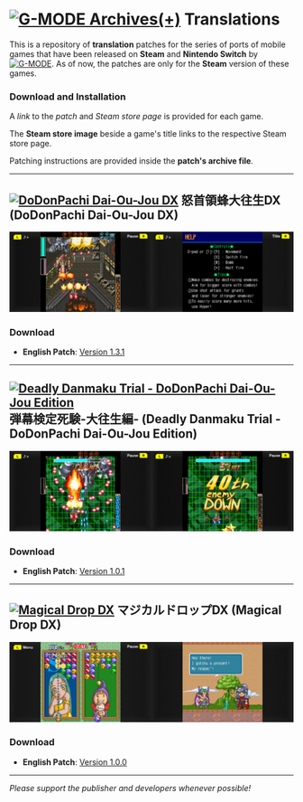 # <a href="https://gmodecorp.com/gmodearchives/"><img src="https://gmodecorp.com/static/gmodearchives/img/logo_GMODEArchives2.png" alt="G-MODE Archives(+)" width="25%"></a> Translations
This is a repository of **translation** patches for the series of ports of mobile games that have been released on **Steam** and **Nintendo Switch** by <a href="https://en.wikipedia.org/wiki/G-Mode/"><img src="https://gmodecorp.com/static/common/img/corporate/h1.png" alt="G-MODE" width="10%"></a>.
As of now, the patches are only for the **Steam** version of these games.

### Download and Installation
A *link* to the *patch* and *Steam store page* is provided for each game.

The **Steam store image** beside a game's title links to the respective Steam store page.

Patching instructions are provided inside the **patch's archive file**.

---

## <a href="https://store.steampowered.com/app/1751100/GMODE_DX/"><img src="https://cdn.cloudflare.steamstatic.com/steam/apps/1815030/header.jpg?t=1642640261" alt="DoDonPachi Dai-Ou-Jou DX" width="25%"/></a> 怒首領蜂大往生DX (DoDonPachi Dai-Ou-Jou DX)

<img src="./promo/1751100_1.png" alt="Menu has been translated" width="50%"/><img src="./promo/1751100_2.png" alt="In-game instructions has also been translated" width="50%"/>
### Download
- **English Patch**: [Version 1.3.1](https://github.com/MKCAMK/G-MODE-Archives-translations/raw/main/patches/DoDonPachi%20Dai-Ou-Jou%20DX/English/Steam/DoDonPachiDaiOuJouDX_english_patch.1.3.1.zip)

---

## <a href="https://store.steampowered.com/app/1815030/GMODE/"><img src="https://cdn.cloudflare.steamstatic.com/steam/apps/1751100/header.jpg?t=1637024289" alt="Deadly Danmaku Trial - DoDonPachi Dai-Ou-Jou Edition" width="25%"/></a> 弾幕検定死験-大往生編- (Deadly Danmaku Trial - DoDonPachi Dai-Ou-Jou Edition)

<img src="./promo/1815030_1.png" alt="Menu has been translated" width="50%"/><img src="./promo/1815030_2.png" alt="Translated all of possible text images including this" width="50%"/>
### Download
- **English Patch**: [Version 1.0.1](https://github.com/MKCAMK/G-MODE-Archives-translations/raw/main/patches/Deadly%20Danmaku%20Trial%20-%20DoDonPachi%20Dai-Ou-Jou%20Edition/English/Steam/DDT_DoDonPachiDaiOuJou_english_patch.1.0.1.zip)

---

## <a href="https://store.steampowered.com/app/1695510/GMODE19_DX/"><img src="https://cdn.cloudflare.steamstatic.com/steam/apps/1695510/header.jpg?t=1629766817" alt="Magical Drop DX" width="25%"/></a> マジカルドロップDX (Magical Drop DX)

<img src="./promo/1695510_1.jpg" alt="In-game graphics have been translated" width="50%"/><img src="./promo/1695510_2.jpg" alt="Story dialogues have been translated too" width="50%"/>
### Download
- **English Patch**: [Version 1.0.0](https://github.com/MKCAMK/G-MODE-Archives-translations/raw/main/patches/Magical%20Drop%20DX/English/Steam/MagicalDropDX_english_patch.1.0.0.zip)

---

*Please support the publisher and developers whenever possible!*
